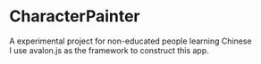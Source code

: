 # CharacterPainter
A experimental project for non-educated people learning Chinese  
I use avalon.js as the framework to construct this app.

